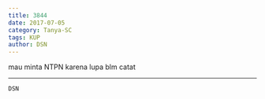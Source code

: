 ```yaml
---
title: 3844
date: 2017-07-05
category: Tanya-SC
tags: KUP
author: DSN
---
```


mau minta NTPN karena lupa blm catat

---



`DSN`
